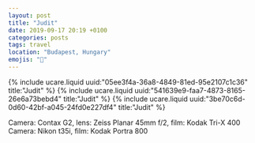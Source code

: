 ```yaml
---
layout: post
title: "Judit"
date: 2019-09-17 20:19 +0100
categories: posts
tags: travel
location: "Budapest, Hungary"
emojis: "🔞"
---
```


{% include ucare.liquid uuid:"05ee3f4a-36a8-4849-81ed-95e2107c1c36" title:"Judit" %}
{% include ucare.liquid uuid:"541639e9-faa7-4873-8165-26e6a73bebd4" title:"Judit" %}
{% include ucare.liquid uuid:"3be70c6d-0d60-42bf-a045-24fd0e227df4" title:"Judit" %}

Camera: Contax G2, lens: Zeiss Planar 45mm f/2, film: Kodak Tri-X 400
Camera: Nikon t35i, film: Kodak Portra 800
